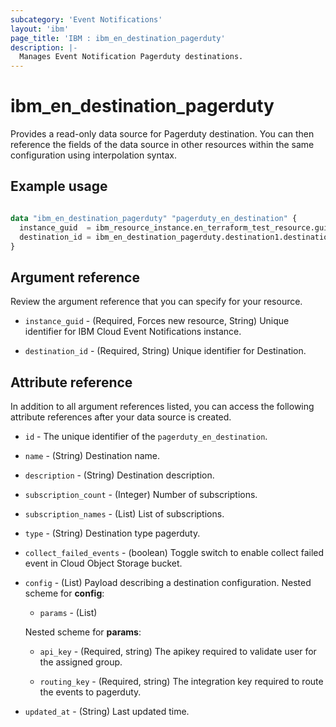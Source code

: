 ```yaml
---
subcategory: 'Event Notifications'
layout: 'ibm'
page_title: 'IBM : ibm_en_destination_pagerduty'
description: |-
  Manages Event Notification Pagerduty destinations.
---
```


# ibm_en_destination_pagerduty

Provides a read-only data source for Pagerduty destination. You can then reference the fields of the data source in other resources within the same configuration using interpolation syntax.

## Example usage

```terraform

data "ibm_en_destination_pagerduty" "pagerduty_en_destination" {
  instance_guid  = ibm_resource_instance.en_terraform_test_resource.guid
  destination_id = ibm_en_destination_pagerduty.destination1.destination_id
}
```

## Argument reference

Review the argument reference that you can specify for your resource.

- `instance_guid` - (Required, Forces new resource, String) Unique identifier for IBM Cloud Event Notifications instance.

- `destination_id` - (Required, String) Unique identifier for Destination.
## Attribute reference

In addition to all argument references listed, you can access the following attribute references after your data source is created.

- `id` - The unique identifier of the `pagerduty_en_destination`.

- `name` - (String) Destination name.

- `description` - (String) Destination description.

- `subscription_count` - (Integer) Number of subscriptions.

- `subscription_names` - (List) List of subscriptions.

- `type` - (String) Destination type pagerduty.

- `collect_failed_events` - (boolean) Toggle switch to enable collect failed event in Cloud Object Storage bucket.

- `config` - (List) Payload describing a destination configuration.
  Nested scheme for **config**:

  - `params` - (List)

  Nested scheme for **params**:

  - `api_key` - (Required, string) The apikey required to validate user for the assigned group.

  - `routing_key` - (Required, string) The integration key required to route the events to pagerduty.

- `updated_at` - (String) Last updated time.